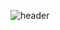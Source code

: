 ![header](https://capsule-render.vercel.app/api?type=waving&color=auto&height=200&section=header&text=Welcome&to&seungyeon's&Github!%20render&fontSize=30)
